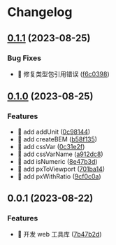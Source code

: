 # Changelog

## [0.1.1](https://github.com/l246804/web-utils/compare/v0.1.0...v0.1.1) (2023-08-25)


### Bug Fixes

* 🐛 修复类型包引用错误 ([f6c0398](https://github.com/l246804/web-utils/commit/f6c03981da7b614c7f48d40b26170e55369c1ef4))

## [0.1.0](https://github.com/l246804/web-utils/compare/v0.0.1...v0.1.0) (2023-08-25)


### Features

* 🎸 add addUnit ([0c98144](https://github.com/l246804/web-utils/commit/0c98144e1cb4f154af20235776ab299989465baa))
* 🎸 add createBEM ([b58f135](https://github.com/l246804/web-utils/commit/b58f13526558c9258d8c2de20a1b715da82a369c))
* 🎸 add cssVar ([0c31e2f](https://github.com/l246804/web-utils/commit/0c31e2fcb262c99295b089f863cc8f526f13edf3))
* 🎸 add cssVarName ([a912dc8](https://github.com/l246804/web-utils/commit/a912dc8a75e2acdf9e76da25f765e5d1abb94383))
* 🎸 add isNumeric ([8e47b3d](https://github.com/l246804/web-utils/commit/8e47b3d005018e575f9f2d0952b96c9dc9edb899))
* 🎸 add pxToViewport ([701ba14](https://github.com/l246804/web-utils/commit/701ba14b57fdfb329df8715bfbca9c651c0f3edb))
* 🎸 add pxWithRatio ([9cf0c0a](https://github.com/l246804/web-utils/commit/9cf0c0a23b3c468cd1fe2147cf1a70eae82bb19c))

## 0.0.1 (2023-08-22)


### Features

* 🎸 开发 web 工具库 ([7b47b2d](https://github.com/l246804/web-utils/commit/7b47b2d384c0fbe0bc78e7b589c98736b615268f))